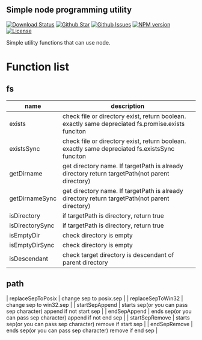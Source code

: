 Simple node programming utility
---

[![Download Status](https://img.shields.io/npm/dw/my-node-fp.svg)](https://npmcharts.com/compare/my-node-fp?minimal=true) [![Github Star](https://img.shields.io/github/stars/imjuni/my-node-fp.svg?style=popout)](https://github.com/imjuni/my-node-fp) [![Github Issues](https://img.shields.io/github/issues-raw/imjuni/my-node-fp.svg)](https://github.com/imjuni/my-node-fp/issues) [![NPM version](https://img.shields.io/npm/v/my-node-fp.svg)](https://www.npmjs.com/package/my-node-fp) [![License](https://img.shields.io/npm/l/my-node-fp.svg)](https://github.com/imjuni/my-node-fp/blob/master/LICENSE)

Simple utility functions that can use node. 

# Function list
## fs 
| name | description |
| - | - |
| exists | check file or directory exist, return boolean. exactly same depreciated fs.promise.exists funciton |
| existsSync | check file or directory exist, return boolean. exactly same depreciated fs.existsSync funciton |
| getDirname | get directory name. If targetPath is already directory return targetPath(not parent directory) |
| getDirnameSync | get directory name. If targetPath is already directory return targetPath(not parent directory) |
| isDirectory | if targetPath is directory, return true |
| isDirectorySync | if targetPath is directory, return true |
| isEmptyDir | check directory is empty |
| isEmptyDirSync | check directory is empty |
| isDescendant | check target directory is descendant of parent directory |

## path
| replaceSepToPosix | change sep to posix.sep |
| replaceSepToWin32 | change sep to win32.sep |
| startSepAppend | starts sep(or you can pass sep character) append if not start sep |
| endSepAppend | ends sep(or you can pass sep character) append if not end sep |
| startSepRemove | starts sep(or you can pass sep character) remove if start sep |
| endSepRemove | ends sep(or you can pass sep character) remove if end sep |

